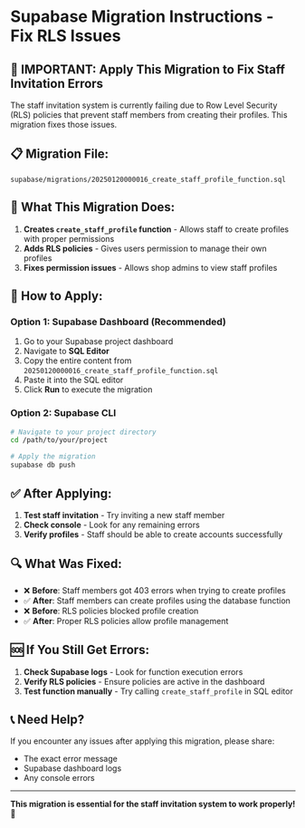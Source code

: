 # Supabase Migration Instructions - Fix RLS Issues

## 🚨 **IMPORTANT: Apply This Migration to Fix Staff Invitation Errors**

The staff invitation system is currently failing due to Row Level Security (RLS) policies that prevent staff members from creating their profiles. This migration fixes those issues.

## 📋 **Migration File:**
`supabase/migrations/20250120000016_create_staff_profile_function.sql`

## 🔧 **What This Migration Does:**

1. **Creates `create_staff_profile` function** - Allows staff to create profiles with proper permissions
2. **Adds RLS policies** - Gives users permission to manage their own profiles
3. **Fixes permission issues** - Allows shop admins to view staff profiles

## 🚀 **How to Apply:**

### **Option 1: Supabase Dashboard (Recommended)**
1. Go to your Supabase project dashboard
2. Navigate to **SQL Editor**
3. Copy the entire content from `20250120000016_create_staff_profile_function.sql`
4. Paste it into the SQL editor
5. Click **Run** to execute the migration

### **Option 2: Supabase CLI**
```bash
# Navigate to your project directory
cd /path/to/your/project

# Apply the migration
supabase db push
```

## ✅ **After Applying:**

1. **Test staff invitation** - Try inviting a new staff member
2. **Check console** - Look for any remaining errors
3. **Verify profiles** - Staff should be able to create accounts successfully

## 🔍 **What Was Fixed:**

- ❌ **Before**: Staff members got 403 errors when trying to create profiles
- ✅ **After**: Staff members can create profiles using the database function
- ❌ **Before**: RLS policies blocked profile creation
- ✅ **After**: Proper RLS policies allow profile management

## 🆘 **If You Still Get Errors:**

1. **Check Supabase logs** - Look for function execution errors
2. **Verify RLS policies** - Ensure policies are active in the dashboard
3. **Test function manually** - Try calling `create_staff_profile` in SQL editor

## 📞 **Need Help?**

If you encounter any issues after applying this migration, please share:
- The exact error message
- Supabase dashboard logs
- Any console errors

---

**This migration is essential for the staff invitation system to work properly!** 🚀
